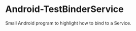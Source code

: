 Android-TestBinderService
============

Small Android program to highlight how to bind to a Service.